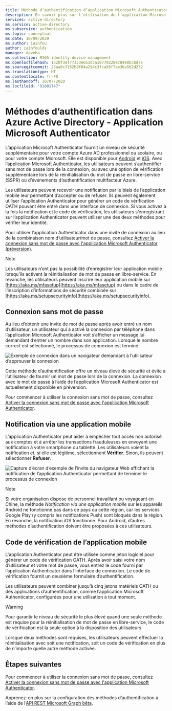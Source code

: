 ```yaml
---
title: Méthode d’authentification d’application Microsoft Authenticator - Azure Active Directory
description: En savoir plus sur l’utilisation de l’application Microsoft Authenticator dans Azure Active Directory pour contribuer à l’amélioration et à la sécurisation des événements de connexion
services: active-directory
ms.service: active-directory
ms.subservice: authentication
ms.topic: conceptual
ms.date: 10/09/2020
ms.author: iainfou
author: iainfoulds
manager: daveba
ms.collection: M365-identity-device-management
ms.openlocfilehash: 1520f3ef77353e653dca10779228e70488bcbd75
ms.sourcegitcommit: 23aa0cf152b8f04a294c3fca56f7ae3ba562d272
ms.translationtype: HT
ms.contentlocale: fr-FR
ms.lasthandoff: 10/07/2020
ms.locfileid: "91801747"
---
```

# <a name="authentication-methods-in-azure-active-directory---microsoft-authenticator-app"></a>Méthodes d’authentification dans Azure Active Directory - Application Microsoft Authenticator

L’application Microsoft Authenticator fournit un niveau de sécurité supplémentaire pour votre compte Azure AD professionnel ou scolaire, ou pour votre compte Microsoft. Elle est disponible pour [Android](https://go.microsoft.com/fwlink/?linkid=866594) et [iOS](https://go.microsoft.com/fwlink/?linkid=866594). Avec l’application Microsoft Authenticator, les utilisateurs peuvent s’authentifier sans mot de passe lors de la connexion, ou avec une option de vérification supplémentaire lors de la réinitialisation du mot de passe en libre-service (SSPR) ou d’événements d’authentification multifacteur Azure.

Les utilisateurs peuvent recevoir une notification par le biais de l’application mobile leur permettant d’accepter ou de refuser. Ils peuvent également utiliser l’application Authenticator pour générer un code de vérification OATH pouvant être entré dans une interface de connexion. Si vous activez à la fois la notification et le code de vérification, les utilisateurs s’enregistrant sur l’application Authenticator peuvent utiliser une des deux méthodes pour vérifier leur identité.

Pour utiliser l’application Authenticator dans une invite de connexion au lieu de la combinaison nom d’utilisateur/mot de passe, consultez [Activer la connexion sans mot de passe avec l'application Microsoft Authenticator (préversion)](howto-authentication-passwordless-phone.md).

> [!NOTE]
> Les utilisateurs n’ont pas la possibilité d’enregistrer leur application mobile lorsqu’ils activent la réinitialisation de mot de passe en libre-service. En revanche, les utilisateurs peuvent inscrire leur application mobile sur [https://aka.ms/mfasetup](https://aka.ms/mfasetup) ou dans le cadre de l’inscription d’informations de sécurité combinée sur [https://aka.ms/setupsecurityinfo](https://aka.ms/setupsecurityinfo).

## <a name="passwordless-sign-in"></a>Connexion sans mot de passe

Au lieu d’obtenir une invite de mot de passe après avoir entré un nom d’utilisateur, un utilisateur qui a activé la connexion par téléphone dans l’application Microsoft Authenticator voit s’afficher un message lui demandant d’entrer un nombre dans son application. Lorsque le nombre correct est sélectionné, le processus de connexion est terminé.

![Exemple de connexion dans un navigateur demandant à l’utilisateur d’approuver la connexion](./media/howto-authentication-passwordless-phone/phone-sign-in-microsoft-authenticator-app.png)

Cette méthode d’authentification offre un niveau élevé de sécurité et évite à l’utilisateur de fournir un mot de passe lors de la connexion. La connexion avec le mot de passe à l’aide de l’application Microsoft Authenticator est actuellement disponible en préversion.

Pour commencer à utiliser la connexion sans mot de passe, consultez [Activer la connexion sans mot de passe avec l'application Microsoft Authenticator](howto-authentication-passwordless-phone.md).

## <a name="notification-through-mobile-app"></a>Notification via une application mobile

L’application Authenticator peut aider à empêcher tout accès non autorisé aux comptes et à arrêter les transactions frauduleuses en envoyant une notification à votre smartphone ou tablette. Les utilisateurs voient la notification et, si elle est légitime, sélectionnent **Vérifier**. Sinon, ils peuvent sélectionner **Refuser**.

![Capture d’écran d’exemple de l’invite du navigateur Web affichant la notification de l’application Authenticator permettant de terminer le processus de connexion](media/tutorial-enable-azure-mfa/azure-multi-factor-authentication-browser-prompt.png)

> [!NOTE]
> Si votre organisation dispose de personnel travaillant ou voyageant en Chine, la méthode *Notification via une application mobile* sur les appareils Android ne fonctionne pas dans ce pays ou cette région, car les services Google Play (y compris les notifications Push) sont bloqués dans la région. En revanche, la notification iOS fonctionne. Pour Android, d’autres méthodes d’authentification doivent être proposées à ces utilisateurs.

## <a name="verification-code-from-mobile-app"></a>Code de vérification de l’application mobile

L'application Authenticator peut être utilisée comme jeton logiciel pour générer un code de vérification OATH. Après avoir saisi votre nom d’utilisateur et votre mot de passe, vous entrez le code fourni par l’application Authenticator dans l’interface de connexion. Le code de vérification fournit un deuxième formulaire d’authentification.

Les utilisateurs peuvent combiner jusqu’à cinq jetons matériels OATH ou des applications d’authentification, comme l’application Microsoft Authenticator, configurées pour une utilisation à tout moment.

> [!WARNING]
> Pour garantir le niveau de sécurité le plus élevé quand une seule méthode est requise pour la réinitialisation de mot de passe en libre-service, le code de vérification est la seule option à la disposition des utilisateurs.
>
> Lorsque deux méthodes sont requises, les utilisateurs peuvent effectuer la réinitialisation avec soit une notification, soit un code de vérification en plus de n’importe quelle autre méthode activée.

## <a name="next-steps"></a>Étapes suivantes

Pour commencer à utiliser la connexion sans mot de passe, consultez [Activer la connexion sans mot de passe avec l'application Microsoft Authenticator](howto-authentication-passwordless-phone.md).

Apprenez-en plus sur la configuration des méthodes d’authentification à l’aide de l’[API REST Microsoft Graph bêta](/graph/api/resources/authenticationmethods-overview?view=graph-rest-beta).
